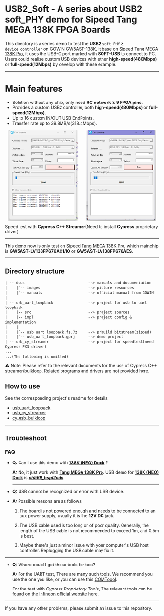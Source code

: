 # USB2_Soft - A series about USB2 soft_PHY demo for Sipeed Tang MEGA 138K FPGA Boards

This directory is a series demo to test the **USB2** `soft_PHY` & `device_controller` on GOWIN GW5AST-138K, it base on Sipeed [Tang MEGA 138K Pro](https://wiki.sipeed.com/hardware/en/tang/tang-mega-138k/mega-138k-pro.html), it uses the USB-C port marked with **SOFT-USB** to connect to PC. Users could realize custom USB devices with ether **high-speed(480Mbps)** or **full-speed(12Mbps)** by develop with these example.

***

# Main features

- Solution without any chip, only need **RC network** & **9 FPGA pins**.
- Provides a custom USB2 controller, both **high-speed(480Mbps)** or **full-speed(12Mbps)**.
- Up to 16 custom IN/OUT USB EndPoints.
- Transfer rate up to 39.8MB/s(318.4Mbps).


<div style="display: flex; flex-direction: column;"> 
  <div style="display: flex; justify-content: space-around; gap: 10px; width: 100%;">
    <img src="./docs/images/HS_BULK_IN.png" alt="HS_BULK_IN." style="width: 45%;"/>
    <img src="./docs/images/HS_BULK_OUT.png" alt="HS_BULK_OUT" style="width: 45%;"/>
  </div> 
    <div style="margin-top: 10px; text-align: left;"> Speed test with <b>Cypress C++ Streamer</b>(Need to install <b>Cypress</b> proprietary driver)</div> 
  </div>

  ***

  This demo now is only test on Sipeed [Tang MEGA 138K Pro](https://wiki.sipeed.com/hardware/en/tang/tang-mega-138k/mega-138k-pro.html), which mainchip is **GW5AST-LV138FP676AC1/l0** or **GW5AST-LV138FP676AES**.  

***

## Directory structure

```
| -- docs                             --> manuals and documentation   
|    |`-- images                      --> picture resources  
|    |`-- manuals                     --> official manual from GOWIN
|
| -- usb_uart_loopback                --> project for usb to uart loopback
|    |-- src                          --> project sources 
|    |-- impl                         --> project config & implementation 
|    |
|    |`-- usb_uart_loopback.fs.7z     --> prbuild bitstream(zipped)                       
|    |`-- usb_uart_loopback.gprj      --> demo project
| -- usb_cy_streamer                  --> project for speedtest(need Cypress FX3 driver)
...
...(The following is omitted)

```
⚠️ Note: Please refer to the relevant documents for the use of Cypress C++ streamer/bulkloop. Related programs and drivers are not provided here.

## How to use

See the corresponding project's readme for details
- [usb_uart_loopback](./usb_uart_loopback/readme.md)
- [usb_cy_streamer](./usb_cy_streamer/readme.md)
- [cy_usb_bulkloop](./usb_cy_bulkloop/readme.md)

***

## Troubleshoot

### FAQ

- **Q:** Can I use this demo with **[138K (NEO) Dock](https://wiki.sipeed.com/hardware/en/tang/tang-mega-138k/mega-138k.html)** ?
  
  **A:** No, it just work with **[Tang MEGA 138K Pro](https://wiki.sipeed.com/hardware/en/tang/tang-mega-138k/mega-138k-pro.html)**. USB demo for **[138K (NEO) Dock](https://wiki.sipeed.com/hardware/en/tang/tang-mega-138k/mega-138k.html)** is ***[ch569_hspi2cdc](https://github.com/sipeed/TangMega-138K-example/tree/main/ch569_hspi2cdc)***.

  ***

- **Q:** USB cannot be recognized or error with USB device.

- **A:** Possible reasons are as follows:
    
    1. The board is not powered enough and needs to be connected to an aux power supply, usually it is the **12V DC** jack.

    2. The USB cable used is too long or of poor quality. Generally, the length of the USB cable is not recommended to exceed 1m, and 0.5m is best. 

    3. Maybe there's just a minor issue with your computer's USB host controller. 
    Replugging the USB cable may fix it. 

***

- **Q:** Where could I get those tools for test?

  **A:** For the UART test, There are many such tools. We recommend you use the one you like, or you can use this [COMToool](https://github.com/neutree/COMTool).

  For the test with *Cypress Proprietary Tools*, The relevant tools can be found on the [Infineon official website](https://softwaretools.infineon.com/tools/com.ifx.tb.tool.ezusbfx3sdk) here.

***

If you have any other problems, please submit an issue to this repository.
